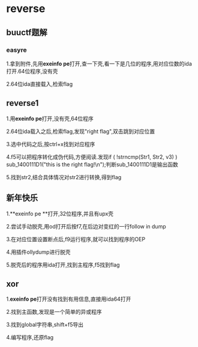 # reverse

## buuctf题解

### easyre

1.拿到附件,先用**exeinfo pe**打开,查一下壳,看一下是几位的程序,用对应位数的ida打开.64位程序,没有壳

2.64位ida直接载入,检索flag

## reverse1

1.用**exeinfo pe**打开,没有壳,64位程序

2.64位ida载入之后,检索flag,发现"right flag",双击跳到对应位置

3.选中代码之后,按ctrl+x找到对应程序

4.f5可以把程序转化成伪代码,方便阅读.发现if ( !strncmp(Str1, Str2, v3) )
    sub_1400111D1("this is the right flag!\n");判断sub_1400111D1是输出函数

5.找到str2,结合具体情况对str2进行转换,得到flag



## 新年快乐

1.**exeinfo pe **打开,32位程序,并且有upx壳

2.尝试手动脱壳,用od打开后按f7,在后边对变红的一行follow in dump

3.在对应位置设置断点后,f9运行程序,就可以找到程序的OEP

4.用插件ollydump进行脱壳

5.脱壳后的程序用ida打开,找到主程序,f5找到flag

## xor

1.**exeinfo pe**打开没有找到有用信息,直接用ida64打开

2.找到主函数,发现是一个简单的异或程序

3.找到global字符串,shift+f5导出

4.编写程序,还原flag



